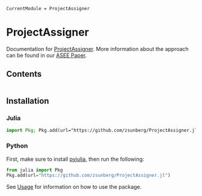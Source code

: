 ```@meta
CurrentModule = ProjectAssigner
```

# ProjectAssigner

Documentation for [ProjectAssigner](https://github.com/zsunberg/ProjectAssigner.jl). More information about the approach can be found in our [ASEE Paper](https://peer.asee.org/fair-senior-capstone-project-teaming-based-on-skills-preferences-and-friend-groups).

## Contents
```@contents
```

## Installation

### Julia

```julia
import Pkg; Pkg.add(url="https://github.com/zsunberg/ProjectAssigner.jl")
```

### Python

First, make sure to install [pyjulia](https://github.com/JuliaPy/pyjulia), then run the following:
```python
from julia import Pkg
Pkg.add(url="https://github.com/zsunberg/ProjectAssigner.jl")
```

See [Usage](@ref) for information on how to use the package.
